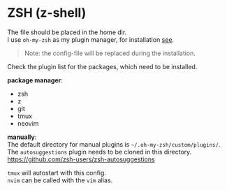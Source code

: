 # ZSH (z-shell)

The file should be placed in the home dir.  
I use `oh-my-zsh` as my plugin manager, for installation [see](https://ohmyz.sh/).

> Note: the config-file will be replaced during the installation.

Check the plugin list for the packages, which need to be installed.  

**package manager**:
- zsh
- z
- git
- tmux
- neovim

**manually**:  
The default directory for manual plugins is `~/.oh-my-zsh/custom/plugins/`.  
The `autosuggestions` plugin needs to be cloned in this directory.  
https://github.com/zsh-users/zsh-autosuggestions  

`tmux` will autostart with this config.  
`nvim` can be called with the `vim` alias.
